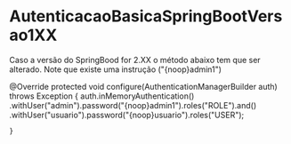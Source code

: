 # AutenticacaoBasicaSpringBootVersao1XX
Caso a versão do SpringBood for 2.XX o método abaixo tem que ser alterado. Note que existe uma instrução ("{noop}admin1")

@Override
	protected void configure(AuthenticationManagerBuilder auth) throws Exception {
	    auth.inMemoryAuthentication()
		.withUser("admin").password("{noop}admin1").roles("ROLE").and()
		.withUser("usuario").password("{noop}usuario").roles("USER");
	
	}
	
